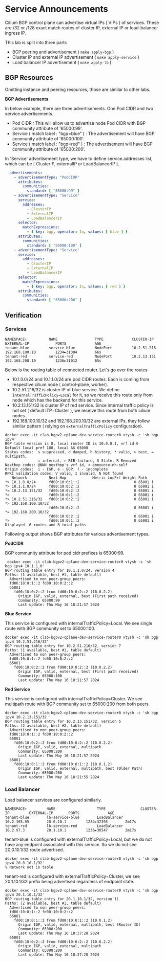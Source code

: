Service Announcements
=====================

Cilium BGP control plane can advertise virtual IPs ( VIPs ) of services. These are /32 or /128 exact match routes of cluster IP, external IP or load-balancer ingress IP.

This lab is split into three parts

- BGP peering and advertisement ( `make apply-bgp` )
- Cluster IP and external IP advertisement ( `make apply-service` )
- Load balancer IP advertisement ( `make apply-lb` )

BGP Resources
-------------

Omitting instance and peering resources, those are similar to other labs.

**BGP Advertisements**

In below example, there are three advertisements. One Pod CIDR and two service advertisements.

- Pod CIDR : This will allow us to advertise node Pod CIDR with BGP community attribute of '65000:99'.
- Service ( match label : "bgp=blue" ) : The advertisement will have BGP community attribute of '65000:100'.
- Service ( match label : "bgp=red" ) : The advertisement will have BGP community attribute of '65000:200'.

In 'Service' advertisement type, we have to define service.addresses list, which can be [ ClusterIP, externalIP or LoadBalancerIP ].

```yaml
  advertisements:
    - advertisementType: "PodCIDR"
      attributes:
        communities:
          standard: [ "65000:99" ]
    - advertisementType: "Service"
      service:
        addresses:
          - ClusterIP
          - ExternalIP
          - LoadBalancerIP
      selector:
        matchExpressions:
          - { key: bgp, operator: In, values: [ blue ] }
      attributes:
        communities:
          standard: [ "65000:100" ]
    - advertisementType: "Service"
      service:
        addresses:
          - ClusterIP
          - ExternalIP
          - LoadBalancerIP
      selector:
        matchExpressions:
          - { key: bgp, operator: In, values: [ red ] }
      attributes:
        communities:
          standard: [ "65000:200" ]

```

Verification
------------

### Services

```
NAMESPACE↑          NAME                 TYPE             CLUSTER-IP          EXTERNAL-IP            PORTS             AGE 
tenant-blue         service-blue         NodePort         10.2.51.216         192.168.100.10         1234►31394        66s 
tenant-red          service-red          NodePort         10.2.13.151         192.168.200.10         1236►31012        65s 
```

Below is the routing table of connected router. Let's go over the routes

- 10.1.0.0/24 and 10.1.1.0/24 are pod CIDR routes. Each is coming from respective cilium node ( control-plane, worker).
- 10.2.51.216/32 is cluster IP of blue service. We define `internalTrafficPolicy=Local` for it, so we receive this route only from node which has the backend for this service.
- 10.2.13.151/32 is cluster IP of red service. Since internal traffic policy is not set ( default iTP=Cluster ), we receive this route from both cilium nodes.
- 192.168.100.10/32 and 192.168.200.10/32 are external IPs, they follow similar pattern ( relying on `externalTrafficPolicy` configuration).

```
docker exec -it clab-bgpv2-cplane-dev-service-router0 vtysh -c 'sh bgp ipv4'
BGP table version is 8, local router ID is 10.0.0.1, vrf id 0
Default local pref 100, local AS 65000
Status codes:  s suppressed, d damped, h history, * valid, > best, = multipath,
               i internal, r RIB-failure, S Stale, R Removed
Nexthop codes: @NNN nexthop's vrf id, < announce-nh-self
Origin codes:  i - IGP, e - EGP, ? - incomplete
RPKI validation codes: V valid, I invalid, N Not found
   Network          Next Hop            Metric LocPrf Weight Path
*> 10.1.0.0/24      fd00:10:0:1::2                         0 65001 i
*> 10.1.1.0/24      fd00:10:0:2::2                         0 65001 i
*= 10.2.13.151/32   fd00:10:0:2::2                         0 65001 i
*>                  fd00:10:0:1::2                         0 65001 i
*> 10.2.51.216/32   fd00:10:0:2::2                         0 65001 i
*> 192.168.100.10/32
                    fd00:10:0:2::2                         0 65001 i
*= 192.168.200.10/32
                    fd00:10:0:2::2                         0 65001 i
*>                  fd00:10:0:1::2                         0 65001 i
Displayed  6 routes and 8 total paths
```

Following output shows BGP attributes for various advertisement types.

**PodCIDR**

BGP community attribute for pod cidr prefixes is 65000:99.

```
 docker exec -it clab-bgpv2-cplane-dev-service-router0 vtysh -c 'sh bgp ipv4 10.1.1.0'
BGP routing table entry for 10.1.1.0/24, version 4
Paths: (1 available, best #1, table default)
  Advertised to non peer-group peers:
  fd00:10:0:1::2 fd00:10:0:2::2
  65001
    fd00:10:0:2::2 from fd00:10:0:2::2 (10.0.2.2)
      Origin IGP, valid, external, best (First path received)
      Community: 65000:99
      Last update: Thu May 16 18:21:57 2024
```

**Blue Service**

This service is configured with internalTrafficPolicy=Local. We see single route with BGP community set to 65000:100.

```
docker exec -it clab-bgpv2-cplane-dev-service-router0 vtysh -c 'sh bgp ipv4 10.2.51.216/32'
BGP routing table entry for 10.2.51.216/32, version 7
Paths: (1 available, best #1, table default)
  Advertised to non peer-group peers:
  fd00:10:0:1::2 fd00:10:0:2::2
  65001
    fd00:10:0:2::2 from fd00:10:0:2::2 (10.0.2.2)
      Origin IGP, valid, external, best (First path received)
      Community: 65000:100
      Last update: Thu May 16 18:21:57 2024
```

**Red Service**

This service is configured with internalTrafficPolicy=Cluster. We see multipath route with BGP community set to 65000:200 from both peers.

```
docker exec -it clab-bgpv2-cplane-dev-service-router0 vtysh -c 'sh bgp ipv4 10.2.13.151/32 '
BGP routing table entry for 10.2.13.151/32, version 5
Paths: (2 available, best #2, table default)
  Advertised to non peer-group peers:
  fd00:10:0:1::2 fd00:10:0:2::2
  65001
    fd00:10:0:2::2 from fd00:10:0:2::2 (10.0.2.2)
      Origin IGP, valid, external, multipath
      Community: 65000:200
      Last update: Thu May 16 18:21:57 2024
  65001
    fd00:10:0:1::2 from fd00:10:0:1::2 (10.0.1.2)
      Origin IGP, valid, external, multipath, best (Older Path)
      Community: 65000:200
      Last update: Thu May 16 18:21:55 2024
```

### Load Balancer

Load balancer services are configured similarly.

```
NAMESPACE↑         NAME                   TYPE                CLUSTER-IP         EXTERNAL-IP       PORTS             AGE  
tenant-blue        lb-service-blue        LoadBalancer        10.2.165.65        20.0.10.1         1234►32398        2m17s
tenant-red         lb-service-red         LoadBalancer        10.2.97.3          20.1.10.1         1236►30547        2m17s
```

tenant-blue is configured with externalTrafficPolicy=Local, but we do not have any endpoint associated with this service. So we do not see  20.0.10.1/32 route advertised.

```
docker exec -it clab-bgpv2-cplane-dev-service-router0 vtysh -c 'sh bgp ipv4 20.0.10.1/32'
% Network not in table
```

tenant-red is configured with externalTrafficPolicy=Cluster, we see 20.1.10.1/32 prefix being advertised regardless of endpoint state.

```
docker exec -it clab-bgpv2-cplane-dev-service-router0 vtysh -c 'sh bgp ipv4 20.1.10.1/32'
BGP routing table entry for 20.1.10.1/32, version 11
Paths: (2 available, best #1, table default)
  Advertised to non peer-group peers:
  fd00:10:0:1::2 fd00:10:0:2::2
  65001
    fd00:10:0:1::2 from fd00:10:0:1::2 (10.0.1.2)
      Origin IGP, valid, external, multipath, best (Router ID)
      Community: 65000:200
      Last update: Thu May 16 18:37:28 2024
  65001
    fd00:10:0:2::2 from fd00:10:0:2::2 (10.0.2.2)
      Origin IGP, valid, external, multipath
      Community: 65000:200
      Last update: Thu May 16 18:37:28 2024
```